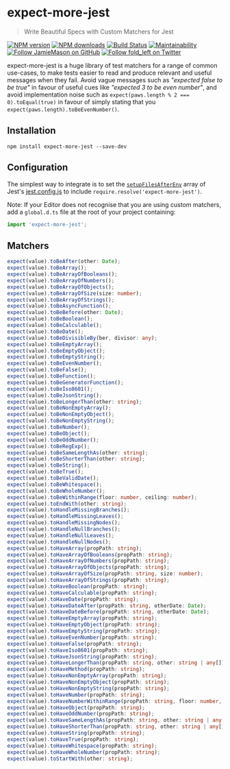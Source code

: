 # expect-more-jest

> Write Beautiful Specs with Custom Matchers for Jest

[![NPM version](http://img.shields.io/npm/v/expect-more-jest.svg?style=flat-square)](https://www.npmjs.com/package/expect-more-jest)
[![NPM downloads](http://img.shields.io/npm/dm/expect-more-jest.svg?style=flat-square)](https://www.npmjs.com/package/expect-more-jest)
[![Build Status](http://img.shields.io/travis/JamieMason/expect-more/master.svg?style=flat-square)](https://travis-ci.org/JamieMason/expect-more)
[![Maintainability](https://api.codeclimate.com/v1/badges/9f4abbef97ae0d23d97e/maintainability)](https://codeclimate.com/github/JamieMason/expect-more/maintainability)
[![Follow JamieMason on GitHub](https://img.shields.io/github/followers/JamieMason.svg?style=social&label=Follow)](https://github.com/JamieMason)
[![Follow fold_left on Twitter](https://img.shields.io/twitter/follow/fold_left.svg?style=social&label=Follow)](https://twitter.com/fold_left)

expect-more-jest is a huge library of test matchers for a range of common use-cases, to make tests easier to read and
produce relevant and useful messages when they fail. Avoid vague messages such as _"expected false to be true"_ in
favour of useful cues like _"expected 3 to be even number"_, and avoid implementation noise such as
`expect(paws.length % 2 === 0).toEqual(true)` in favour of simply stating that you
`expect(paws.length).toBeEvenNumber()`.

## Installation

```
npm install expect-more-jest --save-dev
```

## Configuration

The simplest way to integrate is to set the [`setupFilesAfterEnv`][setup-files-after-env] array of Jest's
[jest.config.js][jest-config] to include `require.resolve('expect-more-jest')`.

Note: If your Editor does not recognise that you are using custom matchers, add a `global.d.ts` file at the root of your
project containing:

```ts
import 'expect-more-jest';
```

## Matchers

```ts
expect(value).toBeAfter(other: Date);
expect(value).toBeArray();
expect(value).toBeArrayOfBooleans();
expect(value).toBeArrayOfNumbers();
expect(value).toBeArrayOfObjects();
expect(value).toBeArrayOfSize(size: number);
expect(value).toBeArrayOfStrings();
expect(value).toBeAsyncFunction();
expect(value).toBeBefore(other: Date);
expect(value).toBeBoolean();
expect(value).toBeCalculable();
expect(value).toBeDate();
expect(value).toBeDivisibleBy(ber, divisor: any);
expect(value).toBeEmptyArray();
expect(value).toBeEmptyObject();
expect(value).toBeEmptyString();
expect(value).toBeEvenNumber();
expect(value).toBeFalse();
expect(value).toBeFunction();
expect(value).toBeGeneratorFunction();
expect(value).toBeIso8601();
expect(value).toBeJsonString();
expect(value).toBeLongerThan(other: string);
expect(value).toBeNonEmptyArray();
expect(value).toBeNonEmptyObject();
expect(value).toBeNonEmptyString();
expect(value).toBeNumber();
expect(value).toBeObject();
expect(value).toBeOddNumber();
expect(value).toBeRegExp();
expect(value).toBeSameLengthAs(other: string);
expect(value).toBeShorterThan(other: string);
expect(value).toBeString();
expect(value).toBeTrue();
expect(value).toBeValidDate();
expect(value).toBeWhitespace();
expect(value).toBeWholeNumber();
expect(value).toBeWithinRange(floor: number, ceiling: number);
expect(value).toEndWith(other: string);
expect(value).toHandleMissingBranches();
expect(value).toHandleMissingLeaves();
expect(value).toHandleMissingNodes();
expect(value).toHandleNullBranches();
expect(value).toHandleNullLeaves();
expect(value).toHandleNullNodes();
expect(value).toHaveArray(propPath: string);
expect(value).toHaveArrayOfBooleans(propPath: string);
expect(value).toHaveArrayOfNumbers(propPath: string);
expect(value).toHaveArrayOfObjects(propPath: string);
expect(value).toHaveArrayOfSize(propPath: string, size: number);
expect(value).toHaveArrayOfStrings(propPath: string);
expect(value).toHaveBoolean(propPath: string);
expect(value).toHaveCalculable(propPath: string);
expect(value).toHaveDate(propPath: string);
expect(value).toHaveDateAfter(propPath: string, otherDate: Date);
expect(value).toHaveDateBefore(propPath: string, otherDate: Date);
expect(value).toHaveEmptyArray(propPath: string);
expect(value).toHaveEmptyObject(propPath: string);
expect(value).toHaveEmptyString(propPath: string);
expect(value).toHaveEvenNumber(propPath: string);
expect(value).toHaveFalse(propPath: string);
expect(value).toHaveIso8601(propPath: string);
expect(value).toHaveJsonString(propPath: string);
expect(value).toHaveLongerThan(propPath: string, other: string | any[]);
expect(value).toHaveMethod(propPath: string);
expect(value).toHaveNonEmptyArray(propPath: string);
expect(value).toHaveNonEmptyObject(propPath: string);
expect(value).toHaveNonEmptyString(propPath: string);
expect(value).toHaveNumber(propPath: string);
expect(value).toHaveNumberWithinRange(propPath: string, floor: number, ceiling: number);
expect(value).toHaveObject(propPath: string);
expect(value).toHaveOddNumber(propPath: string);
expect(value).toHaveSameLengthAs(propPath: string, other: string | any[]);
expect(value).toHaveShorterThan(propPath: string, other: string | any[]);
expect(value).toHaveString(propPath: string);
expect(value).toHaveTrue(propPath: string);
expect(value).toHaveWhitespace(propPath: string);
expect(value).toHaveWholeNumber(propPath: string);
expect(value).toStartWith(other: string);
```

<!-- Links -->

[jest-config]: https://jestjs.io/docs/en/configuration
[jest]: https://jestjs.io
[setup-files-after-env]: https://jestjs.io/docs/en/configuration#setupfilesafterenv-array
